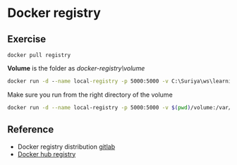 # Docker registry

## Exercise

```
docker pull registry
```

**Volume** is the folder as *docker-registry\volume*

```cmd
docker run -d --name local-registry -p 5000:5000 -v C:\Suriya\ws\learning\cloud\docker-registry\volume:/var/lib/registry registry:latest
```
Make sure you run from the right directory of the volume
```bash
docker run -d --name local-registry -p 5000:5000 -v $(pwd)/volume:/var/lib/registry registry:latest
```

## Reference

- Docker registry distribution [gitlab](https://github.com/distribution/distribution)
- [Docker hub registry](https://hub.docker.com/_/registry)